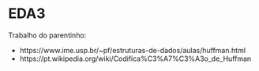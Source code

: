 # EDA3
Trabalho do parentinho:
<ul>
	<li>https://www.ime.usp.br/~pf/estruturas-de-dados/aulas/huffman.html</li>
	<li>https://pt.wikipedia.org/wiki/Codifica%C3%A7%C3%A3o_de_Huffman</li>
</ul>
